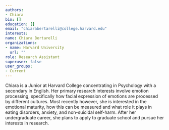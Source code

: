 ```yaml
---
authors:
- Chiara
bio: []
education: []
email: "chiarabertarelli@college.harvard.edu"
interests:
name: Chiara Bertarelli
organizations:
- name: Harvard University
  url: ""
role: Research Assistant
superuser: false
user_groups:
- Current
---
```


Chiara is a Junior at Harvard College concentrating in Psychology with a secondary in English. Her primary research interests involve emotion processing, specifically how facial expression of emotions are processed by different cultures. Most recently however, she is interested in the emotional maturity, how this can be measured and what role it plays in eating disorders, anxiety, and non-suicidal self-harm. After her undergraduate career, she plans to apply to graduate school and pursue her interests in research. 

